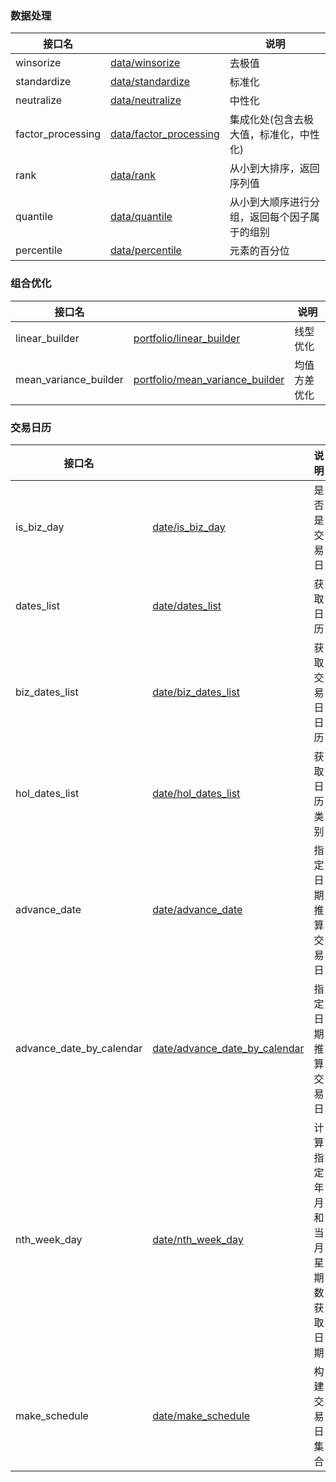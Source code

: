 ### 数据处理
接口名 || 说明
---|---|---
winsorize  | [data/winsorize](rl_calc/data/winsorize.md) | 去极值
standardize | [data/standardize](http://git.irongliang.com/KerryDong/open_crystal/wikis/data/standardize)| 标准化
neutralize | [data/neutralize](http://git.irongliang.com/KerryDong/open_crystal/wikis/data/neutralize)| 中性化
factor_processing | [data/factor_processing](http://git.irongliang.com/KerryDong/open_crystal/wikis/data/factor_processing)| 集成化处(包含去极大值，标准化，中性化)
rank | [data/rank](http://git.irongliang.com/KerryDong/open_crystal/wikis/data/rank)| 从小到大排序，返回序列值
quantile | [data/quantile](http://git.irongliang.com/KerryDong/open_crystal/wikis/data/quantile)| 从小到大顺序进行分组，返回每个因子属于的组别
percentile | [data/percentile](http://git.irongliang.com/KerryDong/open_crystal/wikis/data/percentile)| 元素的百分位

### 组合优化
接口名 || 说明
---|---|---
linear_builder|[portfolio/linear_builder](http://git.irongliang.com/KerryDong/open_crystal/wikis/portfolio/linear_builder)|线型优化
mean_variance_builder|[portfolio/mean_variance_builder](http://git.irongliang.com/KerryDong/open_crystal/wikis/portfolio/mean_variance_builder)|均值方差优化

### 交易日历
接口名 || 说明
---|---|---
is_biz_day|[date/is_biz_day](http://git.irongliang.com/KerryDong/open_crystal/wikis/date/is_biz_day)|是否是交易日
dates_list|[date/dates_list](http://git.irongliang.com/KerryDong/open_crystal/wikis/date/dates_list)|获取日历
biz_dates_list|[date/biz_dates_list](http://git.irongliang.com/KerryDong/open_crystal/wikis/date/biz_dates_list)|获取交易日日历
hol_dates_list|[date/hol_dates_list](http://git.irongliang.com/KerryDong/open_crystal/wikis/date/hol_dates_list)|获取日历类别
advance_date|[date/advance_date](http://git.irongliang.com/KerryDong/open_crystal/wikis/date/advance_date)|指定日期推算交易日
advance_date_by_calendar|[date/advance_date_by_calendar](http://git.irongliang.com/KerryDong/open_crystal/wikis/date/advance_date_by_calendar)|指定日期推算交易日
nth_week_day|[date/nth_week_day](http://git.irongliang.com/KerryDong/open_crystal/wikis/date/nth_week_day)|计算指定年月和当月星期数获取日期
make_schedule|[date/make_schedule](http://git.irongliang.com/KerryDong/open_crystal/wikis/date/make_schedule)|构建交易日集合
